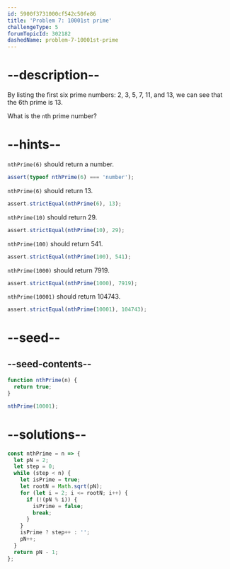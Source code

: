 ```yaml
---
id: 5900f3731000cf542c50fe86
title: 'Problem 7: 10001st prime'
challengeType: 5
forumTopicId: 302182
dashedName: problem-7-10001st-prime
---
```


# --description--

By listing the first six prime numbers: 2, 3, 5, 7, 11, and 13, we can see that the 6th prime is 13.

What is the `n`th prime number?

# --hints--

`nthPrime(6)` should return a number.

```js
assert(typeof nthPrime(6) === 'number');
```

`nthPrime(6)` should return 13.

```js
assert.strictEqual(nthPrime(6), 13);
```

`nthPrime(10)` should return 29.

```js
assert.strictEqual(nthPrime(10), 29);
```

`nthPrime(100)` should return 541.

```js
assert.strictEqual(nthPrime(100), 541);
```

`nthPrime(1000)` should return 7919.

```js
assert.strictEqual(nthPrime(1000), 7919);
```

`nthPrime(10001)` should return 104743.

```js
assert.strictEqual(nthPrime(10001), 104743);
```

# --seed--

## --seed-contents--

```js
function nthPrime(n) {
  return true;
}

nthPrime(10001);
```

# --solutions--

```js
const nthPrime = n => {
  let pN = 2;
  let step = 0;
  while (step < n) {
    let isPrime = true;
    let rootN = Math.sqrt(pN);
    for (let i = 2; i <= rootN; i++) {
      if (!(pN % i)) {
        isPrime = false;
        break;
      }
    }
    isPrime ? step++ : '';
    pN++;
  }
  return pN - 1;
};
```
